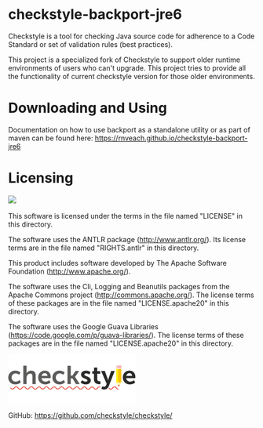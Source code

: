 checkstyle-backport-jre6
========================

Checkstyle is a tool for
checking Java source code for adherence to a Code Standard or set of validation rules (best practices).

This project is a specialized fork of Checkstyle to support older runtime environments of users who can't upgrade.
This project tries to provide all the functionality of current checkstyle version for those older environments.

Downloading and Using
=====================

Documentation on how to use backport as a standalone utility or as part of maven can be found here:
https://rnveach.github.io/checkstyle-backport-jre6 

Licensing
=========

![](https://img.shields.io/badge/license-GNU%20LGPL%20v2.1-blue.svg)

This software is licensed under the terms in the file named "LICENSE" in this
directory.

The software uses the ANTLR package (http://www.antlr.org/). Its license terms
are in the file named "RIGHTS.antlr" in this directory.

This product includes software developed by
The Apache Software Foundation (http://www.apache.org/).

The software uses the Cli, Logging and Beanutils packages from the
Apache Commons project (http://commons.apache.org/). The license terms
of these packages are in the file named "LICENSE.apache20" in this
directory.

The software uses the Google Guava Libraries
(https://code.google.com/p/guava-libraries/). The license terms of
these packages are in the file named "LICENSE.apache20" in this
directory.

![](https://raw.githubusercontent.com/checkstyle/resources/master/img/checkstyle-logos/checkstyle-logo-260x99.png)

GitHub: https://github.com/checkstyle/checkstyle/
